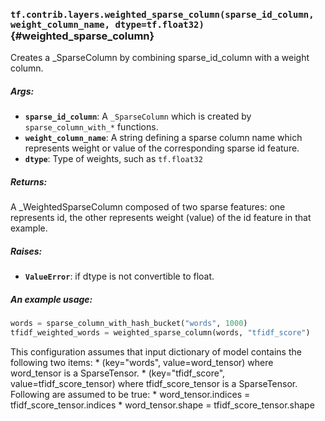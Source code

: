 ### `tf.contrib.layers.weighted_sparse_column(sparse_id_column, weight_column_name, dtype=tf.float32)` {#weighted_sparse_column}

Creates a _SparseColumn by combining sparse_id_column with a weight column.

##### Args:


*  <b>`sparse_id_column`</b>: A `_SparseColumn` which is created by
    `sparse_column_with_*` functions.
*  <b>`weight_column_name`</b>: A string defining a sparse column name which represents
    weight or value of the corresponding sparse id feature.
*  <b>`dtype`</b>: Type of weights, such as `tf.float32`

##### Returns:

  A _WeightedSparseColumn composed of two sparse features: one represents id,
  the other represents weight (value) of the id feature in that example.

##### Raises:


*  <b>`ValueError`</b>: if dtype is not convertible to float.

##### An example usage:

  ```python
  words = sparse_column_with_hash_bucket("words", 1000)
  tfidf_weighted_words = weighted_sparse_column(words, "tfidf_score")
  ```

  This configuration assumes that input dictionary of model contains the
  following two items:
    * (key="words", value=word_tensor) where word_tensor is a SparseTensor.
    * (key="tfidf_score", value=tfidf_score_tensor) where tfidf_score_tensor
      is a SparseTensor.
   Following are assumed to be true:
     * word_tensor.indices = tfidf_score_tensor.indices
     * word_tensor.shape = tfidf_score_tensor.shape

